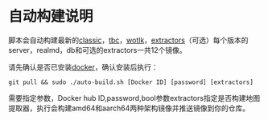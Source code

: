 自动构建说明
========================================
脚本会自动构建最新的[classic][1]，[tbc][2]，[wotlk][3]，[extractors][4]（可选）每个版本的server，realmd，db和可选的extractors一共12个镜像。

[1]: https://github.com/cmangos/mangos-classic "classic"
[2]: https://github.com/cmangos/mangos-tbc "tbc"
[3]: https://github.com/cmangos/mangos-wotlk "wotlk"
[4]: https://github.com/cmangos/issues/wiki/Installation-Instructions#compiling-cmangos-nix--macos "extractors"

请先确认是否已安装[docker][4]，确认安装后执行：

[4]: https://docs.docker.com/get-docker "docker"

```shell
git pull && sudo ./auto-build.sh [Docker ID] [password] [extractors]
```
需要指定参数，Docker hub ID,password,bool参数extractors指定是否构建地图提取器，执行会构建amd64和aarch64两种架构镜像并推送镜像到你的仓库。